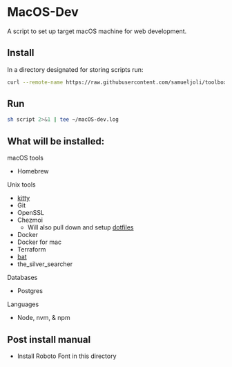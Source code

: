 # MacOS-Dev
A script to set up target macOS machine for web development.


## Install
In a directory designated for storing scripts run:

```bash
curl --remote-name https://raw.githubusercontent.com/samueljoli/toolbox/main/scripts/macOS-dev/script
```

## Run
```bash
sh script 2>&1 | tee ~/macOS-dev.log
```

## What will be installed:
macOS tools
+ Homebrew

Unix tools
+ [kitty](https://sw.kovidgoyal.net/kitty/)
+ Git
+ OpenSSL
+ Chezmoi
    - Will also pull down and setup [dotfiles](https://github.com/Samueljoli/dotfiles)
+ Docker
+ Docker for mac
+ Terraform
+ [bat](https://github.com/sharkdp/bat)
+ the_silver_searcher

Databases
+ Postgres

Languages
+ Node, nvm, & npm


## Post install manual
+ Install Roboto Font in this directory
